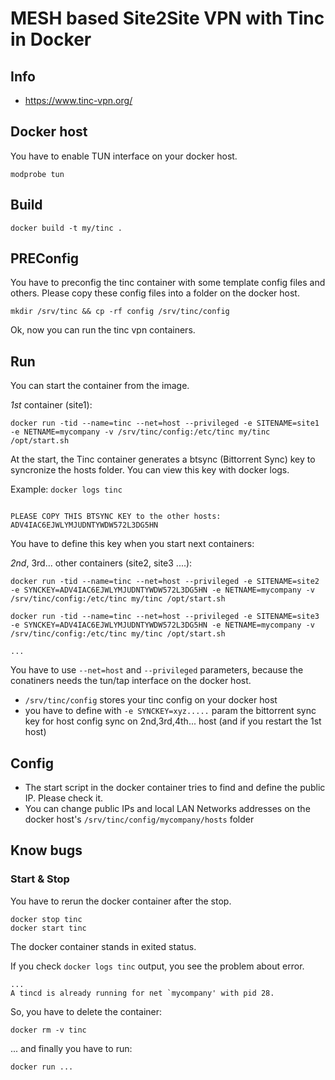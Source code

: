 # MESH based Site2Site VPN with Tinc in Docker

## Info

  - https://www.tinc-vpn.org/

## Docker host

You have to enable TUN interface on your docker host.

```
modprobe tun
```

## Build

```
docker build -t my/tinc .
```

## PREConfig

You have to preconfig the tinc container with some template config files and others. Please copy these config files into a folder on the docker host.

```
mkdir /srv/tinc && cp -rf config /srv/tinc/config
```

Ok, now you can run the tinc vpn containers.

## Run

You can start the container from the image.


*1st* container (site1):

```
docker run -tid --name=tinc --net=host --privileged -e SITENAME=site1 -e NETNAME=mycompany -v /srv/tinc/config:/etc/tinc my/tinc /opt/start.sh
```

At the start, the Tinc container generates a btsync (Bittorrent Sync) key to syncronize the hosts folder.
You can view this key with docker logs.

Example: `docker logs tinc`

```

PLEASE COPY THIS BTSYNC KEY to the other hosts: ADV4IAC6EJWLYMJUDNTYWDW572L3DG5HN

``` 

You have to define this key when you start next containers: 

*2nd*, 3rd... other containers (site2, site3 ....):

```
docker run -tid --name=tinc --net=host --privileged -e SITENAME=site2 -e SYNCKEY=ADV4IAC6EJWLYMJUDNTYWDW572L3DG5HN -e NETNAME=mycompany -v /srv/tinc/config:/etc/tinc my/tinc /opt/start.sh

docker run -tid --name=tinc --net=host --privileged -e SITENAME=site3 -e SYNCKEY=ADV4IAC6EJWLYMJUDNTYWDW572L3DG5HN -e NETNAME=mycompany -v /srv/tinc/config:/etc/tinc my/tinc /opt/start.sh

...
```

You have to use `--net=host` and `--privileged` parameters, because the conatiners needs the tun/tap interface on the docker host.

  - `/srv/tinc/config` stores your tinc config on your docker host
  - you have to define with `-e SYNCKEY=xyz.....` param the bittorrent sync key for host config sync on 2nd,3rd,4th... host (and if you restart the 1st host)

## Config

  - The start script in the docker container tries to find and define the public IP. Please check it.
  - You can change public IPs and local LAN Networks addresses on the docker host's `/srv/tinc/config/mycompany/hosts` folder

## Know bugs

### Start & Stop

You have to rerun the docker container after the stop.

```
docker stop tinc
docker start tinc
```

The docker container stands in exited status.

If you check `docker logs tinc` output, you see the problem about error.

```
...
A tincd is already running for net `mycompany' with pid 28.
```

So, you have to delete the container:

```
docker rm -v tinc
```

... and finally you have to run:

```
docker run ...
```

